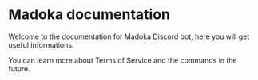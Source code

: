 # Madoka documentation

Welcome to the documentation for Madoka Discord bot, here you will get useful informations.

You can learn more about Terms of Service and the commands in the future.